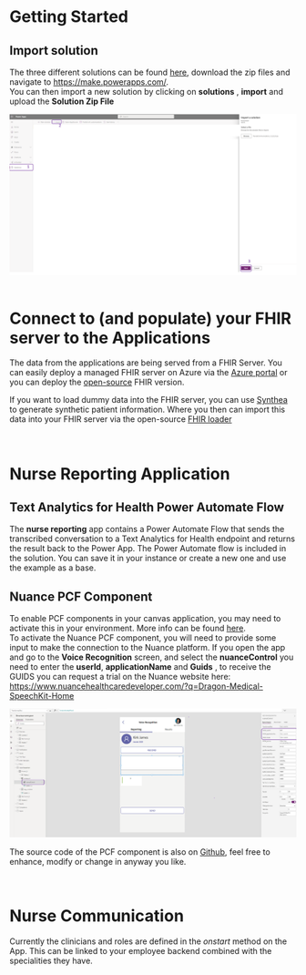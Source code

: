 # Getting Started

## Import solution

The three different solutions can be found [here](Solutions/), download the zip files and navigate to https://make.powerapps.com/. <br>
You can then import a new solution by clicking on **solutions** , **import** and upload the **Solution Zip File**

<center><img src="images//setup/import.png" ></center>
<br>

# Connect to (and populate) your FHIR server to the Applications

The data from the applications are being served from a FHIR Server. You can easily deploy a managed FHIR server on Azure via the [Azure portal](https://docs.microsoft.com/en-us/azure/healthcare-apis/healthcare-apis-quickstart) or you can deploy the [open-source](https://github.com/microsoft/fhir-server) FHIR version. 

If you want to load dummy data into the FHIR server, you can use [Synthea](https://github.com/synthetichealth/synthea) to generate synthetic patient information. Where you then can import this data into your FHIR server via the open-source [FHIR loader](https://github.com/microsoft/fhir-loader)

<br>


# Nurse Reporting Application 

## Text Analytics  for Health Power Automate Flow ##

The **nurse reporting** app contains a Power Automate Flow that sends the transcribed conversation to a Text Analytics for Health endpoint and returns the result back to the Power App. The Power Automate flow is included in the solution. You can save it in your instance or create a new one and use the example as a base.

## Nuance PCF Component

To enable PCF components in your canvas application, you may need to activate this in your environment. More info can be found [here](https://docs.microsoft.com/en-us/power-apps/developer/component-framework/component-framework-for-canvas-apps).
<br>
To activate the Nuance PCF component, you will need to provide some input to make the connection to the Nuance platform. If you open the app and go to the **Voice Recognition** screen, and select the **nuanceControl** you need to enter the **userId**, **applicationName** and **Guids** , to receive the GUIDS you can request a trial on the Nuance website here: https://www.nuancehealthcaredeveloper.com/?q=Dragon-Medical-SpeechKit-Home 

<center><img src="images//setup/nuance.png" ></center>

The source code of the PCF component is also on [Github](https://github.com/iBoonz/nuance-pcf-component), feel free to enhance, modify or change in anyway you like.

<br>

# Nurse Communication

Currently the clinicians and roles are defined in the *onstart* method on the App. This can be linked to your employee backend combined with the specialities they have.  